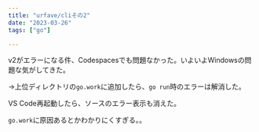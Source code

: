 ```yaml
---
title: "urfave/cliその2"
date: "2023-03-26"
tags: ["go"]

---
```


v2がエラーになる件、Codespacesでも問題なかった。いよいよWindowsの問題な気がしてきた。

→上位ディレクトリの`go.work`に追加したら、`go run`時のエラーは解消した。

VS Code再起動したら、ソースのエラー表示も消えた。

`go.work`に原因あるとかわかりにくすぎる。。
